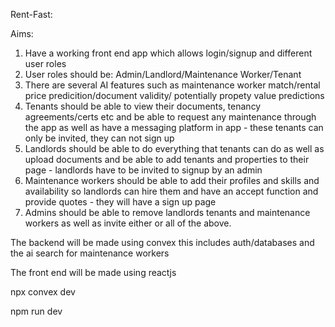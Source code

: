 Rent-Fast:

Aims:
1. Have a working front end app which allows login/signup and different user roles
2. User roles should be: Admin/Landlord/Maintenance Worker/Tenant
3. There are several AI features such as maintenance worker match/rental price predicition/document validity/ potentially propety value predictions
4. Tenants should be able to view their documents, tenancy agreements/certs etc and be able to request any maintenance through the app as well as have a messaging platform in app - these tenants can only be invited, they can not sign up
5. Landlords should be able to do everything that tenants can do as well as upload documents and be able to add tenants and properties to their page - landlords have to be invited to signup by an admin
6. Maintenance workers should be able to add their profiles and skills and availability so landlords can hire them and have an accept function and provide quotes - they will have a sign up page
7. Admins should be able to remove landlords tenants and maintenance workers as well as invite either or all of the above.

The backend will be made using convex this includes auth/databases and the ai search for maintenance workers

The front end will be made using reactjs

npx convex dev

npm run dev
